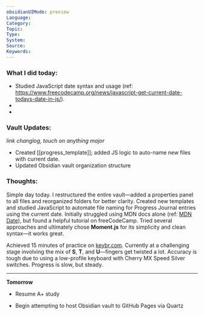 ```yaml
---
obsidianUIMode: preview
Language: 
Category: 
Topic: 
Type: 
System: 
Source: 
Keywords:
---
```

### What I did today:
- Studied JavaScript date syntax and usage (ref: https://www.freecodecamp.org/news/javascript-get-current-date-todays-date-in-js/).
- 
- 

### Vault Updates:
*link changlog, touch on anything major*
- Created [[progress_template]]; added JS logic to auto-name new files with current date.
- Updated Obsidian vault organization structure

### Thoughts:  
Simple day today. I restructured the entire vault—added a properties panel to all files and reorganized folders for better clarity. Created new templates and studied JavaScript to automate file naming for Progress Journal entries using the current date. Initially struggled using MDN docs alone (ref: [MDN Date](https://developer.mozilla.org/en-US/docs/Web/JavaScript/Reference/Global_Objects/Date/Date)), but found a helpful tutorial on freeCodeCamp. Tried several approaches and ultimately chose **Moment.js** for its simplicity and clean syntax—it works great.

Achieved 15 minutes of practice on [keybr.com](https://www.keybr.com/). Currently at a challenging stage involving the mix of **S**, **T**, and **U**—fingers get twisted a lot. Accuracy is tough due to using a low-profile keyboard with Cherry MX Speed Silver switches. Progress is slow, but steady.

---

**Tomorrow**

- Resume A+ study
    
- Begin attempting to host Obsidian vault to GitHub Pages via Quartz
